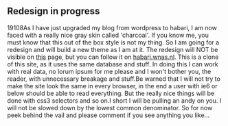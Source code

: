 <article><h2>Redesign in progress</h2><time><span class="day">1</span><span class="month">9</span><span class="year">108</span></time>As I have just upgraded my blog from wordpress to habari, I am now faced with a really nice gray skin called 'charcoal'. If you know me, you must know that this out of the box style is not my thing. So I am going for a redesign and will build a new theme as I am at it. The redesign will NOT be visible on <a href="http://wnas.nl/">this</a> page, but you can follow it on <a href="http://habari.wnas.nl">habari.wnas.nl</a>. This is a clone of this site, as it uses the same database and stuff. In doing this I can work with real data, no lorum ipsum for me please and I won't bother you, the reader, with unnecessary breakage and stuff.Be warned that I will not try to make the site look the same in every browser, in the end a user with ie6 or below should be able to read everything. But the really nice things will be done with css3 selectors and so on.I short I will be pulling an <span title="andy clark">andy</span> on you. I will not be slowed down by the lowest common denominator. So for now peek behind the vail and please comment if you see anything you like...</article>